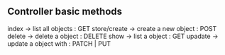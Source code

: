 ## Controller basic methods
  index -> list all objects               : GET
  store/create -> create a new object     : POST
  delete -> delete a object               : DELETE
  show -> list a object                   : GET
  upadate -> update a object with         : PATCH | PUT
